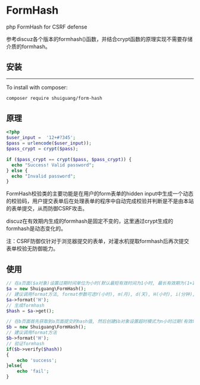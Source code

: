 # FormHash

php FormHash for CSRF defense

参考discuz各个版本的formhash()函数，并结合crypt函数的原理实现不需要存储介质的formhash。

## 安装
-------

To install with composer:

```sh
composer require shuiguang/form-hash
```

## 原理
```php
<?php
$user_input =  '12+#?345';
$pass = urlencode($user_input));
$pass_crypt = crypt($pass);

if ($pass_crypt == crypt($pass, $pass_crypt)) {
  echo "Success! Valid password";
} else {
  echo "Invalid password";
} 
```
FormHash校验类的主要功能是在用户的form表单的hidden input中生成一个动态的校验码，用户提交表单后在处理表单的程序中自动完成校验并判断是不是由本站的表单提交，从而防御CSRF攻击。

discuz在有效期内生成的formhash是固定不变的，这里通过crypt生成的formhash是动态变化的。

注：CSRF防御仅针对于浏览器提交的表单，对灌水机提取formhash后再次提交表单校验无防御能力。

## 使用
```php
// 在a页面($a对象)设置过期时间单位为小时(默认最短有效时间为1小时, 最长有效期为(1+1)小时)
$a = new Shuiguang\FormHash();
// 建议调用format方法, format参数可选Y(小时), m(月), d(天), H(小时), i(分钟), s(秒)
$a->format('H');
// 生成formhash
$hash = $a->get();

// 在b页面首先获取到a页面提交的hash值, 然后创建$b对象设置超时模式为n小时过期(有效时间为n小时, 最长有效期为(n+1)小时)
$b = new Shuiguang\FormHash();
// 建议调用format方法
$b->format('H');
// 验证formhash
if($b->verify($hash))
{
	echo 'success';
}else{
	echo 'fail';
}
```



